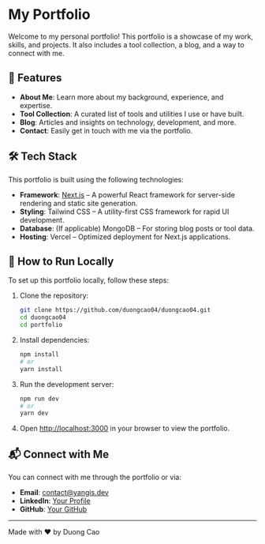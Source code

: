 # My Portfolio

Welcome to my personal portfolio! This portfolio is a showcase of my work, skills, and projects. It also includes a tool collection, a blog, and a way to connect with me.

## 🚀 Features
- **About Me**: Learn more about my background, experience, and expertise.
- **Tool Collection**: A curated list of tools and utilities I use or have built.
- **Blog**: Articles and insights on technology, development, and more.
- **Contact**: Easily get in touch with me via the portfolio.

## 🛠️ Tech Stack
This portfolio is built using the following technologies:

- **Framework**: [Next.js](https://nextjs.org/) – A powerful React framework for server-side rendering and static site generation.
- **Styling**: Tailwind CSS – A utility-first CSS framework for rapid UI development.
- **Database**: (If applicable) MongoDB – For storing blog posts or tool data.
- **Hosting**: Vercel – Optimized deployment for Next.js applications.

## 🔧 How to Run Locally
To set up this portfolio locally, follow these steps:

1. Clone the repository:
   ```sh
   git clone https://github.com/duongcao04/duongcao04.git
   cd duongcao04
   cd portfolio
   ```
2. Install dependencies:
   ```sh
   npm install
   # or
   yarn install
   ```
3. Run the development server:
   ```sh
   npm run dev
   # or
   yarn dev
   ```
4. Open [http://localhost:3000](http://localhost:3000) in your browser to view the portfolio.

## 📬 Connect with Me
You can connect with me through the portfolio or via:
- **Email**: contact@yangis.dev
- **LinkedIn**: [Your Profile](https://linkedin.com/in/duongcao04)
- **GitHub**: [Your GitHub](https://github.com/duongcao04)

---
Made with ❤️ by Duong Cao
